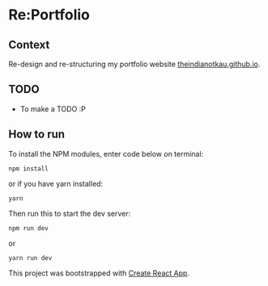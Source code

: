 # Re:Portfolio

## Context
Re-design and re-structuring my portfolio website [theindianotkau.github.io](https://theindianotkau.github.io/).

## TODO
- To make a TODO :P

## How to run
To install the NPM modules, enter code below on terminal:
```
npm install
```
or if you have yarn installed:
```
yarn
```

Then run this to start the dev server:
```
npm run dev
```
or
```
yarn run dev
```

This project was bootstrapped with [Create React App](https://github.com/facebookincubator/create-react-app).
